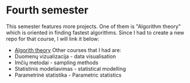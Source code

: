# Fourth semester
This semester features more projects. One of them is "Algorithm theory" which is oriented in finding fastest algorithms. Since I had to create a new repo for that course, I will link it below:
* [Algorith theory](https://github.com/iLoveCepelinai/Algoritmu-teorija)
Other courses that I had are:
* Duomenų vizualizacija - data visualisation
* Imčių metodai - sampling methods
* Statistinis modeliavimas - statistical modelling
* Parametrinė statistika - Parametric statistics
